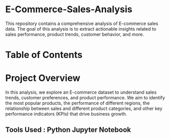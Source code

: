 # E-Commerce-Sales-Analysis

This repository contains a comprehensive analysis of E-commerce sales data. The goal of this analysis is to extract actionable insights related to sales performance, product trends, customer behavior, and more.

# Table of Contents

# Project Overview
In this analysis, we explore an E-commerce dataset to understand sales trends, customer preferences, and product performance. We aim to identify the most popular products, the performance of different regions, the relationship between sales and different product categories, and other key performance indicators (KPIs) that drive business growth.
## Tools Used : Python Jupyter Notebook
